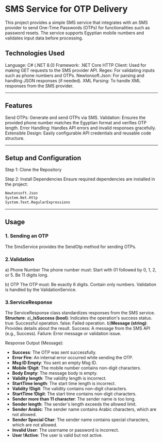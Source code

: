 # SMS Service for OTP Delivery

This project provides a simple SMS service that integrates with an SMS provider to send One-Time Passwords (OTPs) for functionalities such as password resets. The service supports Egyptian mobile numbers and validates input data before processing.

## Technologies Used
Language: C# (.NET 8.0)
Framework: .NET Core
HTTP Client: Used for making GET requests to the SMS provider API.
Regex: For validating inputs such as phone numbers and OTPs.
Newtonsoft.Json: For parsing and handling JSON responses (if needed).
XML Parsing: To handle XML responses from the SMS provider.

---
## Features
Send OTPs: Generate and send OTPs via SMS.
Validation: Ensures the provided phone number matches the Egyptian format and verifies OTP length.
Error Handling: Handles API errors and invalid responses gracefully.
Extensible Design: Easily configurable API credentials and reusable code structure.

---
## Setup and Configuration
Step 1: Clone the Repository

Step 2: Install Dependencies
Ensure required dependencies are installed in the project:
``` bash
Newtonsoft.Json
System.Net.Http
System.Text.RegularExpressions
```
---

## Usage
### 1. Sending an OTP
The SmsService provides the SendOtp method for sending OTPs.

### 2.Validation
a) Phone Number
The phone number must:
Start with 01 followed by 0, 1, 2, or 5.
Be 11 digits long.

b) OTP
The OTP must:
Be exactly 6 digits.
Contain only numbers.
Validation is handled by the ValidationService.

### 3.ServiceResponse
The ServiceResponse class standardizes responses from the SMS service.
**Structure**:
a)**_IsSuccess (bool)**: Indicates the operation's success status.
true: Successful operation.
false: Failed operation.
b)**Message (string)**: Provides details about the result.
Success: A message from the SMS API (e.g., Success).
Failure: Error message or validation issue.

Response Output (Message):
- **Success**: The OTP was sent successfully.  
- **Error Fire**: An internal error occurred while sending the OTP.  
- **Msg ID Empty**: You sent an empty Msg ID.  
- **Mobile !Digit**: The mobile number contains non-digit characters.  
- **Body Empty**: The message body is empty.  
- **Validity length**: The validity length is incorrect.  
- **StartTime length**: The start time length is incorrect.  
- **Validity !Digit**: The validity contains non-digit characters.  
- **StartTime !Digit**: The start time contains non-digit characters.  
- **Sender more than 11 character**: The sender name is too long.  
- **Sender length**: The sender's length exceeds the allowed limit.  
- **Sender Arabic**: The sender name contains Arabic characters, which are not allowed.  
- **Sender Special Char**: The sender name contains special characters, which are not allowed.  
- **Invalid User**: The username or password is incorrect.  
- **User !Active**: The user is valid but not active.  







